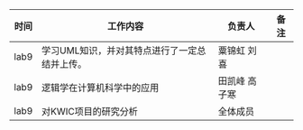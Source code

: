 | 时间  | 工作内容                              | 负责人                   | 备注 |
| ----- | ------------------------------------- | ------------------------ | ---- |
| lab9  | 学习UML知识，并对其特点进行了一定总结并上传。                        |粟锦虹 刘喜 |      |
| lab9  | 逻辑学在计算机科学中的应用                        |田凯峰 高子寒 |      |
| lab9  | 对KWIC项目的研究分析                        |全体成员 |      |
